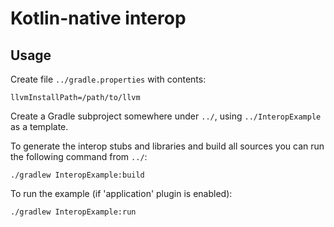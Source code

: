 # Kotlin-native interop

## Usage

Create file `../gradle.properties` with contents:

    llvmInstallPath=/path/to/llvm

Create a Gradle subproject somewhere under `../`, using `../InteropExample` as a template.

To generate the interop stubs and libraries and build all sources you can run
the following command from `../`:

    ./gradlew InteropExample:build

To run the example (if 'application' plugin is enabled):

    ./gradlew InteropExample:run
